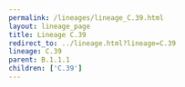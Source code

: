 ```yaml
---
permalink: /lineages/lineage_C.39.html
layout: lineage_page
title: Lineage C.39
redirect_to: ../lineage.html?lineage=C.39
lineage: C.39
parent: B.1.1.1
children: ['C.39']
---
```

